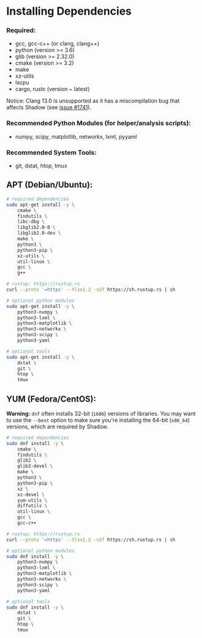 # Installing Dependencies

### Required:
  + gcc, gcc-c++ (or clang, clang++)
  + python (version >= 3.6)
  + glib (version >= 2.32.0)
  + cmake (version >= 3.2)
  + make
  + xz-utils
  + lscpu
  + cargo, rustc (version \~ latest)

Notice: Clang 13.0 is unsupported as it has a miscompilation bug that affects
        Shadow (see [issue #1741](https://github.com/shadow/shadow/issues/1741)).

### Recommended Python Modules (for helper/analysis scripts):
  + numpy, scipy, matplotlib, networkx, lxml, pyyaml

### Recommended System Tools:
  + git, dstat, htop, tmux

## APT (Debian/Ubuntu):

```bash
# required dependencies
sudo apt-get install -y \
    cmake \
    findutils \
    libc-dbg \
    libglib2.0-0 \
    libglib2.0-dev \
    make \
    python3 \
    python3-pip \
    xz-utils \
    util-linux \
    gcc \
    g++

# rustup: https://rustup.rs
curl --proto '=https' --tlsv1.2 -sSf https://sh.rustup.rs | sh

# optional python modules
sudo apt-get install -y \
    python3-numpy \
    python3-lxml \
    python3-matplotlib \
    python3-networkx \
    python3-scipy \
    python3-yaml

# optional tools
sudo apt-get install -y \
    dstat \
    git \
    htop \
    tmux
```

## YUM (Fedora/CentOS):

**Warning:** `dnf` often installs 32-bit (`i686`) versions of
libraries. You may want to use the `--best` option to make sure you're
installing the 64-bit (`x86_64`) versions, which are required by Shadow.

```bash
# required dependencies
sudo dnf install -y \
    cmake \
    findutils \
    glib2 \
    glib2-devel \
    make \
    python3 \
    python3-pip \
    xz \
    xz-devel \
    yum-utils \
    diffutils \
    util-linux \
    gcc \
    gcc-c++

# rustup: https://rustup.rs
curl --proto '=https' --tlsv1.2 -sSf https://sh.rustup.rs | sh

# optional python modules
sudo dnf install -y \
    python3-numpy \
    python3-lxml \
    python3-matplotlib \
    python3-networkx \
    python3-scipy \
    python3-yaml

# optional tools
sudo dnf install -y \
    dstat \
    git \
    htop \
    tmux
```
